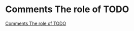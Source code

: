 # Comments  The role of TODO
[Comments  The role of TODO](https://aiwithcloud.com/2022/09/19/comments__the_role_of_todo/)